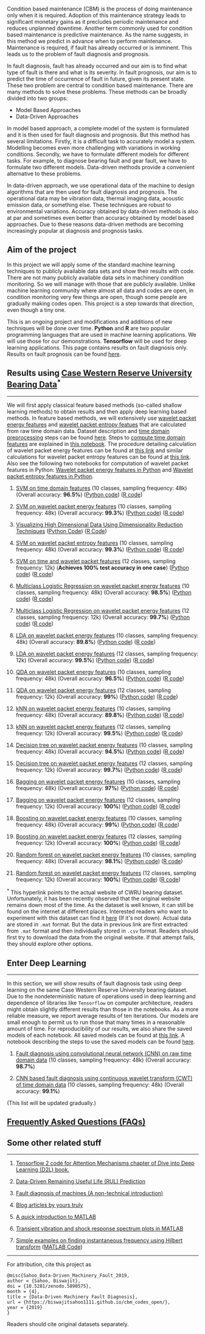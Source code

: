 Condition based maintenance (CBM) is the process of doing maintenance only when it is required. Adoption of this maintenance strategy leads to significant monetary gains as it precludes periodic maintenance and reduces unplanned downtime. Another term commonly used for condition based maintenance is predictive maintenance. As the name suggests, in this method we predict in advance when to perform maintenance. Maintenance is required, if fault has already occurred or is imminent. This leads us to the problem of fault diagnosis and prognosis.

In fault diagnosis, fault has already occurred and our aim is to find what type of fault is there and what is its severity. In fault prognosis, our aim is to predict the time of occurrence of fault in future, given its present state. These two problem are central to condition based maintenance. There are many methods to solve these problems. These methods can be broadly divided into two groups:

  - Model Based Approaches
  - Data-Driven Approaches

In model based approach, a complete model of the system is formulated and it is then used for fault diagnosis and prognosis. But this method has several limitations. Firstly, it is a difficult task to accurately model a system. Modelling becomes even more challenging with variations in working conditions. Secondly, we have to formulate different models for different tasks. For example, to diagnose bearing fault and gear fault, we have to formulate two different models. Data-driven methods provide a convenient alternative to these problems.

In data-driven approach, we use operational data of the machine to design algorithms that are then used for fault diagnosis and prognosis. The operational data may be vibration data, thermal imaging data, acoustic emission data, or something else. These techniques are robust to environmental variations. Accuracy obtained by data-driven methods is also at par and sometimes even better than accuracy obtained by model based approaches. Due to these reasons data-driven methods are becoming increasingly popular at diagnosis and prognosis tasks.

## Aim of the project

In this project we will apply some of the standard machine learning techniques to publicly available data sets and show their results with code. There are not many publicly available data sets in machinery condition monitoring. So we will manage with those that are publicly available. Unlike machine learning community where almost all data and codes are open, in condition monitoring very few things are open, though some people are gradually making codes open. This project is a step towards that direction, even though a tiny one.

This is an ongoing project and modifications and additions of new techniques will be done over time. **Python** and **R** are two popular programming languages that are used in machine learning applications. We will use those for our demonstrations. **Tensorflow** will be used for deep learning applications. This page contains results on fault diagnosis only. Results on fault prognosis can be found [here](https://biswajitsahoo1111.github.io/rul_codes_open).

## Results using [Case Western Reserve University Bearing Data](https://csegroups.case.edu/bearingdatacenter/pages/welcome-case-western-reserve-university-bearing-data-center-website)<sup>*</sup>
-------------------------------
We will first apply classical feature based methods (so-called shallow learning methods) to obtain results and then apply deep learning based methods. In feature based methods, we will extensively use [wavelet packet energy features](https://github.com/biswajitsahoo1111/cbm_codes_open/blob/master/notebooks/calculate_wavelet_packet_energy_features.ipynb) and [wavelet packet entropy featues](https://github.com/biswajitsahoo1111/cbm_codes_open/blob/master/notebooks/calculate_wavelet_packet_entropy_features.ipynb) that are calculated from raw time domain data. Dataset description and [time domain preprocessing](https://github.com/biswajitsahoo1111/cbm_codes_open/blob/master/notebooks/CWRU_time_domain_data_preprocessing.ipynb) steps can be found [here](https://github.com/biswajitsahoo1111/cbm_codes_open/blob/master/notebooks/CWRU_time_domain_data_preprocessing.ipynb). Steps to [compute time domain features](https://github.com/biswajitsahoo1111/cbm_codes_open/blob/master/notebooks/Calculating_time_domain_features_CWRU.ipynb) are explained in [this notebook](https://github.com/biswajitsahoo1111/cbm_codes_open/blob/master/notebooks/Calculating_time_domain_features_CWRU.ipynb). The procedure detailing calculation of wavelet packet energy features can be found at [this link](https://github.com/biswajitsahoo1111/cbm_codes_open/blob/master/notebooks/calculate_wavelet_packet_energy_features.ipynb) and similar calculations for wavelet packet entropy features can be found at [this link](https://github.com/biswajitsahoo1111/cbm_codes_open/blob/master/notebooks/calculate_wavelet_packet_entropy_features.ipynb). Also see the following two notebooks for computation of wavelet packet features in Python: [Wavelet packet energy features in Python](https://github.com/biswajitsahoo1111/cbm_codes_open/blob/master/notebooks/Wavelet_packet_energy_features_python.ipynb) and [Wavelet packet entropy features in Python](https://github.com/biswajitsahoo1111/cbm_codes_open/blob/master/notebooks/Wavelet_packet_entropy_features_python.ipynb).

1. [SVM on time domain
    features](https://github.com/biswajitsahoo1111/cbm_codes_open/blob/master/notebooks/SVM_multiclass_time_cwru_python.ipynb) (10 classes, sampling frequency: 48k) (Overall accuracy: **96.5%**) ([Python code](https://github.com/biswajitsahoo1111/cbm_codes_open/blob/master/notebooks/SVM_multiclass_time_cwru_python.ipynb)) ([R code](https://github.com/biswajitsahoo1111/cbm_codes_open/blob/master/notebooks/SVM_multiclass_time.pdf))
    
2. [SVM on wavelet packet energy features](https://github.com/biswajitsahoo1111/cbm_codes_open/blob/master/notebooks/SVM_wavelet_energy_multiclass_cwru_python.ipynb) (10 classes, sampling frequency: 48k) (Overall accuracy: **99.3%**) ([Python code](https://github.com/biswajitsahoo1111/cbm_codes_open/blob/master/notebooks/SVM_wavelet_energy_multiclass_cwru_python.ipynb)) ([R code](https://github.com/biswajitsahoo1111/cbm_codes_open/blob/master/notebooks/SVM_wavelet_energy_multiclass_cwru.pdf)) 

3. [Visualizing High Dimensional Data Using Dimensionality Reduction Techniques](https://github.com/biswajitsahoo1111/cbm_codes_open/blob/master/notebooks/Dimensionality_Reduction.ipynb) ([Python Code](https://github.com/biswajitsahoo1111/cbm_codes_open/blob/master/notebooks/Dimensionality_Reduction.ipynb)) ([R Code](https://github.com/biswajitsahoo1111/cbm_codes_open/blob/master/notebooks/dimensionality_reduction_projection.pdf))

4. [SVM on wavelet packet entropy features](https://github.com/biswajitsahoo1111/cbm_codes_open/blob/master/notebooks/SVM_wavelet_entropy_multiclass_cwru_python.ipynb) (10 classes, sampling frequency: 48k) (Overall accuracy: **99.3%**) ([Python code](https://github.com/biswajitsahoo1111/cbm_codes_open/blob/master/notebooks/SVM_wavelet_entropy_multiclass_cwru_python.ipynb)) ([R code](https://github.com/biswajitsahoo1111/cbm_codes_open/blob/master/notebooks/SVM_wavelet_entropy_multiclass_cwru.pdf)) 

5. [SVM on time and wavelet packet features](https://github.com/biswajitsahoo1111/cbm_codes_open/blob/master/notebooks/svm_12k_cwru_python.ipynb) (12 classes, sampling frequency: 12k) (**Achieves 100% test accuracy in one case**) ([Python code](https://github.com/biswajitsahoo1111/cbm_codes_open/blob/master/notebooks/svm_12k_cwru_python.ipynb)) ([R code](https://github.com/biswajitsahoo1111/cbm_codes_open/blob/master/notebooks/svm_12k_cwru.pdf)) 
  
6. [Multiclass Logistic Regression on wavelet packet energy features](https://github.com/biswajitsahoo1111/cbm_codes_open/blob/master/notebooks/multiclass_logistic_regression_python.ipynb) (10 classes, sampling frequency: 48k) (Overall accuracy: **98.5%**) ([Python code](https://github.com/biswajitsahoo1111/cbm_codes_open/blob/master/notebooks/multiclass_logistic_regression_python.ipynb)) ([R code](https://github.com/biswajitsahoo1111/cbm_codes_open/blob/master/notebooks/multiclass_logistic_regression.pdf))
  
7. [Multiclass Logistic Regression on wavelet packet energy features](https://github.com/biswajitsahoo1111/cbm_codes_open/blob/master/notebooks/multiclass_logistic_regression_12k_python.ipynb) (12 classes, sampling frequency: 12k) (Overall accuracy: **99.7%**) ([Python code](https://github.com/biswajitsahoo1111/cbm_codes_open/blob/master/notebooks/multiclass_logistic_regression_12k_python.ipynb)) ([R code](https://github.com/biswajitsahoo1111/cbm_codes_open/blob/master/notebooks/multiclass_logistic_regression_12k.pdf)) 
  
8. [LDA on wavelet packet energy features](https://github.com/biswajitsahoo1111/cbm_codes_open/blob/master/notebooks/LDA_48k_python.ipynb) (10 classes, sampling frequency: 48k) (Overall accuracy: **89.8%**) ([Python code](https://github.com/biswajitsahoo1111/cbm_codes_open/blob/master/notebooks/LDA_48k_python.ipynb)) ([R code](https://github.com/biswajitsahoo1111/cbm_codes_open/blob/master/notebooks/LDA_48k.pdf)) 
  
9. [LDA on wavelet packet energy features](https://github.com/biswajitsahoo1111/cbm_codes_open/blob/master/notebooks/LDA_12k_python.ipynb) (12 classes, sampling frequency: 12k) (Overall accuracy: **99.5%**) ([Python code](https://github.com/biswajitsahoo1111/cbm_codes_open/blob/master/notebooks/LDA_12k_python.ipynb)) ([R code](https://github.com/biswajitsahoo1111/cbm_codes_open/blob/master/notebooks/LDA_12k.pdf)) 
  
10. [QDA on wavelet packet energy features](https://github.com/biswajitsahoo1111/cbm_codes_open/blob/master/notebooks/QDA_48k_python.ipynb) (10 classes, sampling frequency: 48k) (Overall accuracy: **96.5%**) ([Python code](https://github.com/biswajitsahoo1111/cbm_codes_open/blob/master/notebooks/QDA_48k_python.ipynb)) ([R code](https://github.com/biswajitsahoo1111/cbm_codes_open/blob/master/notebooks/QDA_48k.pdf)) 
  
11. [QDA on wavelet packet energy features](https://github.com/biswajitsahoo1111/cbm_codes_open/blob/master/notebooks/QDA_12k_python.ipynb) (12 classes, sampling frequency: 12k) (Overall accuracy: **99%**) ([Python code](https://github.com/biswajitsahoo1111/cbm_codes_open/blob/master/notebooks/QDA_12k_python.ipynb)) ([R code](https://github.com/biswajitsahoo1111/cbm_codes_open/blob/master/notebooks/QDA_12k.pdf)) 
  
12. [kNN on wavelet packet energy features](https://github.com/biswajitsahoo1111/cbm_codes_open/blob/master/notebooks/kNN_48k_python.ipynb) (10 classes, sampling frequency: 48k) (Overall accuracy: **89.8%**) ([Python code](https://github.com/biswajitsahoo1111/cbm_codes_open/blob/master/notebooks/kNN_48k_python.ipynb)) ([R code](https://github.com/biswajitsahoo1111/cbm_codes_open/blob/master/notebooks/kNN_48k.pdf)) 
  
13. [kNN on wavelet packet energy features](https://github.com/biswajitsahoo1111/cbm_codes_open/blob/master/notebooks/kNN_12k_python.ipynb) (12 classes, sampling frequency: 12k) (Overall accuracy: **99.5%**) ([Python code](https://github.com/biswajitsahoo1111/cbm_codes_open/blob/master/notebooks/kNN_12k_python.ipynb)) ([R code](https://github.com/biswajitsahoo1111/cbm_codes_open/blob/master/notebooks/kNN_12k.pdf)) 
  
14. [Decision tree on wavelet packet energy features](https://github.com/biswajitsahoo1111/cbm_codes_open/blob/master/notebooks/decision_tree_48k_python.ipynb) (10 classes, sampling frequency: 48k) (Overall accuracy: **94.5%**) ([Python code](https://github.com/biswajitsahoo1111/cbm_codes_open/blob/master/notebooks/decision_tree_48k_python.ipynb)) ([R code](https://github.com/biswajitsahoo1111/cbm_codes_open/blob/master/notebooks/decision_tree_48k.pdf)) 
  
15. [Decision tree on wavelet packet energy features](https://github.com/biswajitsahoo1111/cbm_codes_open/blob/master/notebooks/decision_tree_12k_python.ipynb) (12 classes, sampling frequency: 12k) (Overall accuracy: **99.7%**) ([Python code](https://github.com/biswajitsahoo1111/cbm_codes_open/blob/master/notebooks/decision_tree_12k_python.ipynb)) ([R code](https://github.com/biswajitsahoo1111/cbm_codes_open/blob/master/notebooks/decision_tree_12k.pdf)) 
  
16. [Bagging on wavelet packet energy features](https://github.com/biswajitsahoo1111/cbm_codes_open/blob/master/notebooks/bagging_48k_python.ipynb) (10 classes, sampling frequency: 48k) (Overall accuracy: **97%**) ([Python code](https://github.com/biswajitsahoo1111/cbm_codes_open/blob/master/notebooks/bagging_48k_python.ipynb)) ([R code](https://github.com/biswajitsahoo1111/cbm_codes_open/blob/master/notebooks/bagging_48k.pdf)) 
  
17. [Bagging on wavelet packet energy features](https://github.com/biswajitsahoo1111/cbm_codes_open/blob/master/notebooks/bagging_12k_python.ipynb) (12 classes, sampling frequency: 12k) (Overall accuracy: **100%**) ([Python code](https://github.com/biswajitsahoo1111/cbm_codes_open/blob/master/notebooks/bagging_12k_python.ipynb)) ([R code](https://github.com/biswajitsahoo1111/cbm_codes_open/blob/master/notebooks/bagging_12k.pdf)) 
  
18. [Boosting on wavelet packet energy features](https://github.com/biswajitsahoo1111/cbm_codes_open/blob/master/notebooks/boosting_48k_python.ipynb) (10 classes, sampling frequency: 48k) (Overall accuracy: **99%**) ([Python code](https://github.com/biswajitsahoo1111/cbm_codes_open/blob/master/notebooks/boosting_48k_python.ipynb)) ([R code](https://github.com/biswajitsahoo1111/cbm_codes_open/blob/master/notebooks/boosting_48k.pdf)) 
  
19. [Boosting on wavelet packet energy features](https://github.com/biswajitsahoo1111/cbm_codes_open/blob/master/notebooks/boosting_12k_python.ipynb) (12 classes, sampling frequency: 12k) (Overall accuracy: **100%**) ([Python code](https://github.com/biswajitsahoo1111/cbm_codes_open/blob/master/notebooks/boosting_12k_python.ipynb)) ([R code](https://github.com/biswajitsahoo1111/cbm_codes_open/blob/master/notebooks/boosting_12k.pdf)) 
  
20. [Random forest on wavelet packet energy features](https://github.com/biswajitsahoo1111/cbm_codes_open/blob/master/notebooks/random_forest_48k_python.ipynb) (10 classes, sampling frequency: 48k) (Overall accuracy: **98.1%**) ([Python code](https://github.com/biswajitsahoo1111/cbm_codes_open/blob/master/notebooks/random_forest_48k_python.ipynb)) ([R code](https://github.com/biswajitsahoo1111/cbm_codes_open/blob/master/notebooks/random_forest_48k.pdf)) 
  
21. [Random forest on wavelet packet energy features](https://github.com/biswajitsahoo1111/cbm_codes_open/blob/master/notebooks/random_forest_12k_python.ipynb) (12 classes, sampling frequency: 12k) (Overall accuracy: **100%**) ([Python code](https://github.com/biswajitsahoo1111/cbm_codes_open/blob/master/notebooks/random_forest_12k_python.ipynb)) ([R code](https://github.com/biswajitsahoo1111/cbm_codes_open/blob/master/notebooks/random_forest_12k.pdf)) 

<sup>*</sup> This hyperlink points to the actual website of CWRU bearing dataset. Unfortunately, it has been recently observed that the original website remains down most of the time. As the dataset is well known, it can still be found on the internet at different places. Interested readers who want to experiment with this dataset can find it [here](https://data.mendeley.com/datasets/fkp3nn4tp7/1#folder-a8bb9715-4b7b-4fa1-8550-5b0cdcf62602) (If it's not down). Actual data are stored in `.mat` format. But the data in previous link are first extracted from `.mat` format and then individually stored in `.csv` format. Readers should first try to download the data from the original website. If that attempt fails, they should explore other options.
  
## Enter Deep Learning

--------------------------

In this section, we will show results of fault diagnosis task using deep learning on the same Case Western Reserve University bearing dataset. Due to the nondeterministic nature of operations used in deep learning and dependence of libraries like `Tensorflow` on computer architecture, readers might obtain slightly different results than those in the notebooks. As a more reliable measure, we report average results of ten iterations. Our models are small enough to permit us to run those that many times in a reasonable amount of time. For reproducibility of our results, we also share the saved models of each notebook. All saved models can be found at [this link](https://github.com/biswajitsahoo1111/cbm_codes_open/tree/master/notebooks/saved_models). A notebook describing the steps to use the saved models can be found [here](https://github.com/biswajitsahoo1111/cbm_codes_open/blob/master/notebooks/Using_saved_models_tensorflow.ipynb).

1. [Fault diagnosis using convolutional neural network (CNN) on raw time domain data](https://github.com/biswajitsahoo1111/cbm_codes_open/blob/master/notebooks/Deep_learning_based_fault_diagnosis_using_CNN_on_raw_time_domain_data.ipynb) (10 classes, sampling frequency: 48k) (Overall accuracy: **98.7%**)
  
2. [CNN based fault diagnosis using continuous wavelet transform (CWT) of time domain data](https://github.com/biswajitsahoo1111/cbm_codes_open/blob/master/notebooks/Deep_learning_based_fault_diagnosis_using_CNN_on_continuous_wavelet_transform_of_time_data.ipynb) (10 classes, sampling frequency: 48k) (Overall accuracy: **99.1%**)
  

(This list will be updated gradually.)

## [Frequently Asked Questions (FAQs)](./faq.md)

## Some other related stuff

-------------------------------

1. [Tensorflow 2 code for Attention Mechanisms chapter of Dive into Deep Learning (D2L) book.](https://github.com/biswajitsahoo1111/D2L_Attention_Mechanisms_in_TF)

2. [Data-Driven Remaining Useful Life (RUL) Prediction](https://biswajitsahoo1111.github.io/rul_codes_open/) 

3. [Fault diagnosis of machines (A non-technical introduction)](https://biswajitsahoo1111.github.io/post/fault-diagnosis-of-machines/)

4. [Blog articles by yours truly](https://biswajitsahoo1111.github.io/categories/blog/)

5. [A quick introduction to MATLAB](https://github.com/biswajitsahoo1111/cbm_codes_open/blob/master/notebooks/matlab_intro.pdf)

6. [Transient vibration and shock response spectrum plots in MATLAB](https://github.com/biswajitsahoo1111/cbm_codes_open/blob/master/notebooks/transient_vibration_and_SRS_plots.pdf)

7. [Simple examples on finding instantaneous frequency using Hilbert transform](https://github.com/biswajitsahoo1111/cbm_codes_open/blob/master/notebooks/hilbert_inst_freq_modulation.pdf) ([MATLAB Code](https://github.com/biswajitsahoo1111/cbm_codes_open/blob/master/notebooks/hilbert_inst_freq_modulation.pdf))

------------------------------


For attribution, cite this project as
```
@misc{Sahoo_Data-Driven_Machinery_Fault_2019,
author = {Sahoo, Biswajit},
doi = {10.5281/zenodo.5890575},
month = {4},
title = {Data-Driven Machinery Fault Diagnosis},
url = {https://biswajitsahoo1111.github.io/cbm_codes_open/},
year = {2019}
}
```
Readers should cite original datasets separately.
